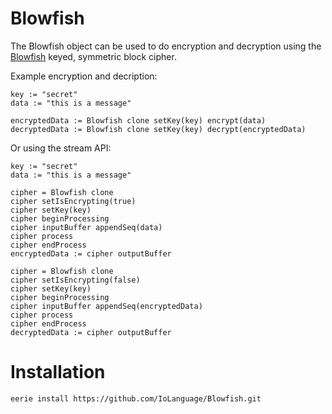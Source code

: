 # Blowfish 
The Blowfish object can be used to do encryption and decryption using 
the <a href=http://en.wikipedia.org/wiki/Blowfish_(cipher)>Blowfish</a> keyed, symmetric block cipher.

Example encryption and decription:

```
key := "secret"
data := "this is a message"

encryptedData := Blowfish clone setKey(key) encrypt(data)
decryptedData := Blowfish clone setKey(key) decrypt(encryptedData)

```

Or using the stream API:
```
key := "secret"
data := "this is a message"

cipher = Blowfish clone
cipher setIsEncrypting(true)
cipher setKey(key)
cipher beginProcessing
cipher inputBuffer appendSeq(data)
cipher process
cipher endProcess
encryptedData := cipher outputBuffer

cipher = Blowfish clone
cipher setIsEncrypting(false)
cipher setKey(key)
cipher beginProcessing
cipher inputBuffer appendSeq(encryptedData)
cipher process
cipher endProcess
decryptedData := cipher outputBuffer
```

# Installation

```
eerie install https://github.com/IoLanguage/Blowfish.git
```
